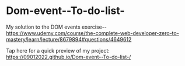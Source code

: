 # Dom-event--To-do-list-
My solution to the DOM events exercise--https://www.udemy.com/course/the-complete-web-developer-zero-to-mastery/learn/lecture/8679894#questions/4649612

Tap here for a quick preview of my project: 
https://09012022.github.io/Dom-event--To-do-list-/
